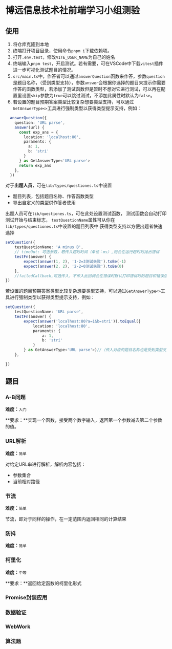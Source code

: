 # 博远信息技术社前端学习小组测验

## 使用

1. 将仓库克隆到本地
2. 终端打开项目目录，使用命令`pnpm i`下载依赖项。
3. 打开`.env.test`，修改`VITE_USER_NAME`为自己的姓名
4. 终端输入`pnpm test`，开启测试。若有需要，可在VSCode中下载`vitest`插件进一步可视化测试题目的情况。
5. `src/main.ts`中，作答者可以通过`answerQuestion`函数来作答，参数`question`是题目名称，（受到类型支持），参数`answer`会根据你选择的题目来提示你需要作答的函数类型，若添加了测试函数但是暂时不想对它进行测试，可以再在配置里设置`skip`参数为`true`可以跳过测试，不添加此属性时默认为`false`。
6. 若设置的题目预期答案类型比较复杂想要类型支持，可以通过`GetAnswerType<>`工具进行强制类型以获得类型提示支持，例如：

```ts
  answerQuestion({
    question: 'URL parse',
    answer(url) {
      const exp_ans = {
        location: 'localhost:80',
        paraments: {
          a: 1,
          b: 'stri'
        }
      } as GetAnswerType<'URL parse'>
      return exp_ans
    },
  })
```

对于**出题人员**，可在`lib/types/questiones.ts`中设置
- 题目列表，包括题目名称、作答函数类型
- 导出自定义的类型供作答者使用

出题人员可在`lib/questiones.ts`，可在此处设置测试函数，
测试函数会自动打印测试开始与结束标志，
`testQuestionName`属性可从你在`lib/types/questiones.ts`中设置的题目列表中
获得类型支持以方便出题者快速选择

```ts
setQuestion({
    testQuestionName: 'A minus B',
    // timeOut: 可选参数，若传入超时时间（单位：ms）,则会在运行超时时抛出错误
    testFn(answer) {
        expect(answer(1, 2), '1-2=3测试失败').toBe(-1)
        expect(answer(2, 2), '2-2=0测试失败').toBe(0)
    },
    //failedCallback,可选传入，不传入此回调会在错误时默认打印错误时的题目和错误信息
})
```

若设置的题目预期答案类型比较复杂想要类型支持，可以通过`GetAnswerType<>`工具进行强制类型以获得类型提示支持，例如：

```ts
setQuestion({
    testQuestionName: 'URL parse',
    testFn(answer) {
        expect(answer('localhost:80?a=1&b=stri')).toEqual({
            location: 'localhost:80',
            paraments: {
                a: 1,
                b: 'stri'
            }
        } as GetAnswerType<'URL parse'>)//（传入对应的题目名称也是受到类型支持以方便快速选择的）
    },
    
})
```

## 题目

### A-B问题

**难度：**`入门`

**要求：**实现一个函数，接受两个数字输入，返回第一个参数减去第二个参数的值。

### URL解析

**难度：**`简单`

对给定URL串进行解析，解析内容包括：
- 参数集合
- 当前相对路径

### 节流

**难度：**`简单`

节流，即对于同样的操作，在一定范围内返回相同的计算结果

### 防抖

**难度：**`简单`

### 柯里化

**难度：**`中等`

**要求：**返回给定函数的柯里化形式

### Promise封装应用

### 数据验证

### WebWork

### 算法题
